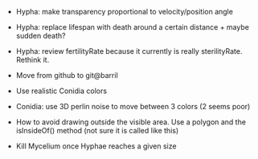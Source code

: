 - Hypha: make transparency proportional to velocity/position angle 
- Hypha: replace lifespan with death around a certain distance + maybe sudden death?
- Hypha: review fertilityRate because it currently is really sterilityRate. Rethink it.

- Move from github to git@barril

- Use realistic Conidia colors
- Conidia: use 3D perlin noise to move between 3 colors (2 seems poor)

- How to avoid drawing outside the visible area. Use a polygon and the isInsideOf() method (not sure it is called like this)

- Kill Mycelium once Hyphae reaches a given size
